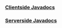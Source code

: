 ### [Clientside Javadocs](clientside/javadocs.md)

### [Serverside Javadocs](serverside/javadocs.md)